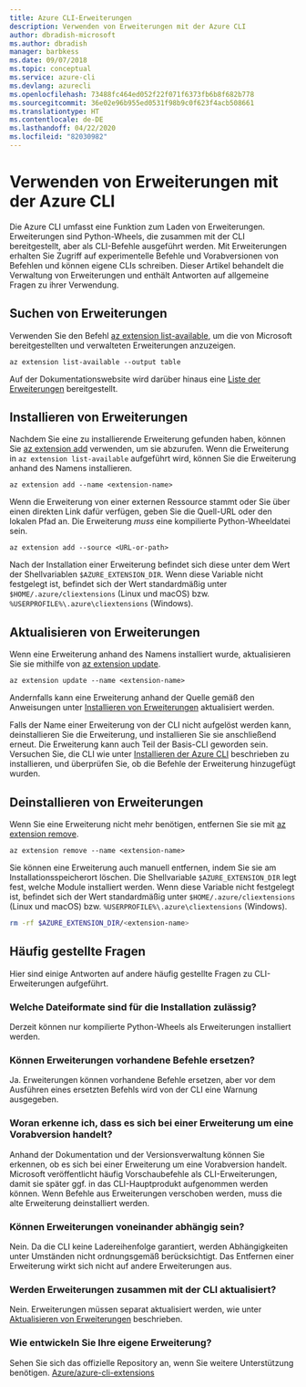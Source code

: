 ```yaml
---
title: Azure CLI-Erweiterungen
description: Verwenden von Erweiterungen mit der Azure CLI
author: dbradish-microsoft
ms.author: dbradish
manager: barbkess
ms.date: 09/07/2018
ms.topic: conceptual
ms.service: azure-cli
ms.devlang: azurecli
ms.openlocfilehash: 73488fc464ed052f22f071f6373fb6b8f682b778
ms.sourcegitcommit: 36e02e96b955ed0531f98b9c0f623f4acb508661
ms.translationtype: HT
ms.contentlocale: de-DE
ms.lasthandoff: 04/22/2020
ms.locfileid: "82030982"
---
```

# <a name="use-extensions-with-azure-cli"></a>Verwenden von Erweiterungen mit der Azure CLI 

Die Azure CLI umfasst eine Funktion zum Laden von Erweiterungen. Erweiterungen sind Python-Wheels, die zusammen mit der CLI bereitgestellt, aber als CLI-Befehle ausgeführt werden.
Mit Erweiterungen erhalten Sie Zugriff auf experimentelle Befehle und Vorabversionen von Befehlen und können eigene CLIs schreiben. Dieser Artikel behandelt die Verwaltung von Erweiterungen und enthält Antworten auf allgemeine Fragen zu ihrer Verwendung.

## <a name="find-extensions"></a>Suchen von Erweiterungen

Verwenden Sie den Befehl [az extension list-available](/cli/azure/extension#az-extension-list-available), um die von Microsoft bereitgestellten und verwalteten Erweiterungen anzuzeigen.

```azurecli-interactive
az extension list-available --output table
```

Auf der Dokumentationswebsite wird darüber hinaus eine [Liste der Erweiterungen](azure-cli-extensions-list.md) bereitgestellt.

## <a name="install-extensions"></a>Installieren von Erweiterungen

Nachdem Sie eine zu installierende Erweiterung gefunden haben, können Sie [az extension add](https://docs.microsoft.com/cli/azure/extension#az-extension-add) verwenden, um sie abzurufen. Wenn die Erweiterung in `az extension list-available` aufgeführt wird, können Sie die Erweiterung anhand des Namens installieren.

```azurecli-interactive
az extension add --name <extension-name>
```

Wenn die Erweiterung von einer externen Ressource stammt oder Sie über einen direkten Link dafür verfügen, geben Sie die Quell-URL oder den lokalen Pfad an. Die Erweiterung _muss_ eine kompilierte Python-Wheeldatei sein.

```azurecli-interactive
az extension add --source <URL-or-path>
```

Nach der Installation einer Erweiterung befindet sich diese unter dem Wert der Shellvariablen `$AZURE_EXTENSION_DIR`. Wenn diese Variable nicht festgelegt ist, befindet sich der Wert standardmäßig unter `$HOME/.azure/cliextensions` (Linux und macOS) bzw. `%USERPROFILE%\.azure\cliextensions` (Windows).

## <a name="update-extensions"></a>Aktualisieren von Erweiterungen

Wenn eine Erweiterung anhand des Namens installiert wurde, aktualisieren Sie sie mithilfe von [az extension update](https://docs.microsoft.com/cli/azure/extension#az-extension-update).

```azurecli-interactive
az extension update --name <extension-name>
```

Andernfalls kann eine Erweiterung anhand der Quelle gemäß den Anweisungen unter [Installieren von Erweiterungen](#install-extensions) aktualisiert werden.

Falls der Name einer Erweiterung von der CLI nicht aufgelöst werden kann, deinstallieren Sie die Erweiterung, und installieren Sie sie anschließend erneut. Die Erweiterung kann auch Teil der Basis-CLI geworden sein.
Versuchen Sie, die CLI wie unter [Installieren der Azure CLI](install-azure-cli.md) beschrieben zu installieren, und überprüfen Sie, ob die Befehle der Erweiterung hinzugefügt wurden.

## <a name="uninstall-extensions"></a>Deinstallieren von Erweiterungen

Wenn Sie eine Erweiterung nicht mehr benötigen, entfernen Sie sie mit [az extension remove](https://docs.microsoft.com/cli/azure/extension#az-extension-remove).

```azurecli-interactive
az extension remove --name <extension-name>
```

Sie können eine Erweiterung auch manuell entfernen, indem Sie sie am Installationsspeicherort löschen. Die Shellvariable `$AZURE_EXTENSION_DIR` legt fest, welche Module installiert werden.
Wenn diese Variable nicht festgelegt ist, befindet sich der Wert standardmäßig unter `$HOME/.azure/cliextensions` (Linux und macOS) bzw. `%USERPROFILE%\.azure\cliextensions` (Windows).

```bash
rm -rf $AZURE_EXTENSION_DIR/<extension-name>
```

## <a name="faq"></a>Häufig gestellte Fragen

Hier sind einige Antworten auf andere häufig gestellte Fragen zu CLI-Erweiterungen aufgeführt.

### <a name="what-file-formats-are-allowed-for-installation"></a>Welche Dateiformate sind für die Installation zulässig?

Derzeit können nur kompilierte Python-Wheels als Erweiterungen installiert werden.

### <a name="can-extensions-replace-existing-commands"></a>Können Erweiterungen vorhandene Befehle ersetzen?

Ja. Erweiterungen können vorhandene Befehle ersetzen, aber vor dem Ausführen eines ersetzten Befehls wird von der CLI eine Warnung ausgegeben.

### <a name="how-can-i-tell-if-an-extension-is-in-pre-release"></a>Woran erkenne ich, dass es sich bei einer Erweiterung um eine Vorabversion handelt?

Anhand der Dokumentation und der Versionsverwaltung können Sie erkennen, ob es sich bei einer Erweiterung um eine Vorabversion handelt. Microsoft veröffentlicht häufig Vorschaubefehle als CLI-Erweiterungen, damit sie später ggf. in das CLI-Hauptprodukt aufgenommen werden können. Wenn Befehle aus Erweiterungen verschoben werden, muss die alte Erweiterung deinstalliert werden. 

### <a name="can-extensions-depend-upon-each-other"></a>Können Erweiterungen voneinander abhängig sein?

Nein. Da die CLI keine Ladereihenfolge garantiert, werden Abhängigkeiten unter Umständen nicht ordnungsgemäß berücksichtigt. Das Entfernen einer Erweiterung wirkt sich nicht auf andere Erweiterungen aus.

### <a name="are-extensions-updated-along-with-the-cli"></a>Werden Erweiterungen zusammen mit der CLI aktualisiert?

Nein. Erweiterungen müssen separat aktualisiert werden, wie unter [Aktualisieren von Erweiterungen](#update-extensions) beschrieben.

### <a name="how-to-develop-our-own-extension"></a>Wie entwickeln Sie Ihre eigene Erweiterung?
Sehen Sie sich das offizielle Repository an, wenn Sie weitere Unterstützung benötigen. [Azure/azure-cli-extensions](https://github.com/Azure/azure-cli/tree/master/doc/extensions)
